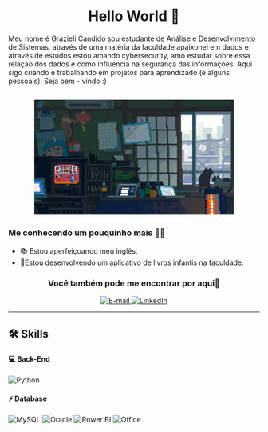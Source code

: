 
<h1 align="center">
  Hello World 👋
</h1>
<div>
Meu nome é Grazieli Candido sou estudante de Análise e Desenvolvimento de Sistemas, através de uma matéria da faculdade apaixonei em dados e através de estudos estou amando cybersecurity, amo estudar sobre essa relação dos dados e como influencia na segurança das informações. Aqui sigo criando e trabalhando em projetos para aprendizado (e alguns pessoais). Seja bem - vindo :) 
</div >

##
<p align="center">
<img height="230em" src="https://github.com/grazicandido/grazicandido/blob/main/fundo%20image.gif"/>
</p>

### Me conhecendo um pouquinho mais 👩‍💻



- 📚 Estou aperfeiçoando meu inglês.
- 📱Estou desenvolvendo um aplicativo de livros infantis na faculdade.

<h3 align= "center">
Você também pode me encontrar por aqui👥  
</h3>
<p align="center">
<a href="mailto:candido.grazi8@gmail.com">
<img src="https://img.shields.io/badge/Gmail-D14836?style=for-the-badge&logo=gmail&logoColor=white" alt="E-mail">
</a>
<a href="https://www.linkedin.com/in/grazieli-candido-a90836217/"><img src="https://img.shields.io/badge/LinkedIn-0077B5?style=for-the-badge&logo=linkedin&logoColor=white" alt="LinkedIn">
</a>
</p>

---

## 🛠 Skills

#### 💻 Back-End

![Python](https://img.shields.io/badge/Python-FFD43B?style=for-the-badge&logo=python&logoColor=blue)

#### ⚡ Database

![MySQL](https://img.shields.io/badge/MySQL-005C84?style=for-the-badge&logo=mysql&logoColor=white)
![Oracle](https://img.shields.io/badge/Oracle-F80000?style=for-the-badge&logo=Oracle&logoColor=white)
![Power BI](https://img.shields.io/badge/PowerBI-F2C811?style=for-the-badge&logo=Power%20BI&logoColor=white)
![Office](https://img.shields.io/badge/Microsoft_Office-D83B01?style=for-the-badge&logo=microsoft-office&logoColor=white)




